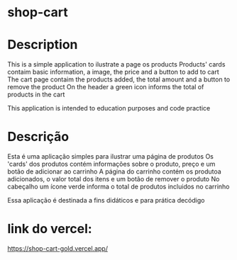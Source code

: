 # shop-cart

# Description

This is a simple application to ilustrate a page os products
Products' cards contaim basic information, a image, the price and a button to add to cart
The cart page contaim the products added, the total amount and a button to remove the product
On the header a green icon informs the total of products in the cart

This application is intended to education purposes and code practice

# Descrição

Esta é uma aplicação simples para ilustrar uma página de produtos
Os 'cards' dos produtos contém informações sobre o produto, preço e um botão de adicionar ao carrinho
A página do carrinho contém os produtoa adicionados, o valor total dos itens e um botão de remover o  produto
No cabeçalho um ícone verde informa o total de produtos incluidos no carrinho

Essa aplicação é destinada a fins didáticos e para prática decódigo


# link do vercel:
https://shop-cart-gold.vercel.app/
